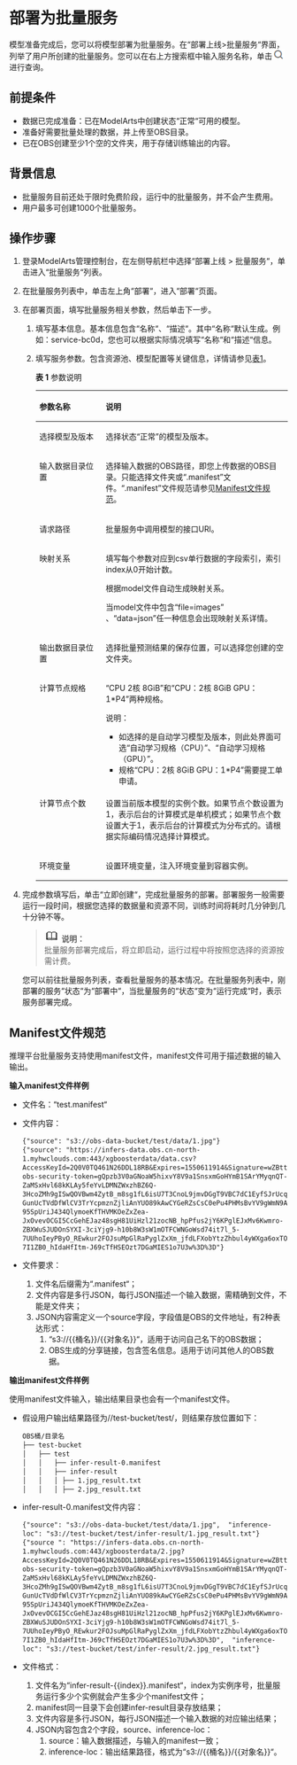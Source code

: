 # 部署为批量服务<a name="modelarts_23_0066"></a>

模型准备完成后，您可以将模型部署为批量服务。在“部署上线\>批量服务“界面，列举了用户所创建的批量服务。您可以在右上方搜索框中输入服务名称，单击![](figures/icon_36.png)进行查询。

## 前提条件<a name="section588716131207"></a>

-   数据已完成准备：已在ModelArts中创建状态“正常“可用的模型。
-   准备好需要批量处理的数据，并上传至OBS目录。
-   已在OBS创建至少1个空的文件夹，用于存储训练输出的内容。

## 背景信息<a name="section68775449137"></a>

-   批量服务目前还处于限时免费阶段，运行中的批量服务，并不会产生费用。
-   用户最多可创建1000个批量服务。

## 操作步骤<a name="section210412592420"></a>

1.  登录ModelArts管理控制台，在左侧导航栏中选择“部署上线 \> 批量服务“，单击进入“批量服务“列表。
2.  在批量服务列表中，单击左上角“部署“，进入“部署“页面。
3.  在部署页面，填写批量服务相关参数，然后单击下一步。
    1.  填写基本信息。基本信息包含“名称“、“描述“。其中“名称“默认生成。例如：service-bc0d，您也可以根据实际情况填写“名称“和“描述“信息。
    2.  填写服务参数。包含资源池、模型配置等关键信息，详情请参见[表1](#table1029041641314)。

        **表 1**  参数说明

        <a name="table1029041641314"></a>
        <table><thead align="left"><tr id="row1129018169133"><th class="cellrowborder" valign="top" width="26.25%" id="mcps1.2.3.1.1"><p id="p16290181619130"><a name="p16290181619130"></a><a name="p16290181619130"></a>参数名称</p>
        </th>
        <th class="cellrowborder" valign="top" width="73.75%" id="mcps1.2.3.1.2"><p id="p1729071601311"><a name="p1729071601311"></a><a name="p1729071601311"></a>说明</p>
        </th>
        </tr>
        </thead>
        <tbody><tr id="row192909169134"><td class="cellrowborder" valign="top" width="26.25%" headers="mcps1.2.3.1.1 "><p id="p029051691314"><a name="p029051691314"></a><a name="p029051691314"></a>选择模型及版本</p>
        </td>
        <td class="cellrowborder" valign="top" width="73.75%" headers="mcps1.2.3.1.2 "><p id="p18291141691311"><a name="p18291141691311"></a><a name="p18291141691311"></a>选择状态<span class="parmname" id="parmname13987148161312"><a name="parmname13987148161312"></a><a name="parmname13987148161312"></a>“正常”</span>的模型及版本。</p>
        </td>
        </tr>
        <tr id="row029151631317"><td class="cellrowborder" valign="top" width="26.25%" headers="mcps1.2.3.1.1 "><p id="p20291161631314"><a name="p20291161631314"></a><a name="p20291161631314"></a>输入数据目录位置</p>
        </td>
        <td class="cellrowborder" valign="top" width="73.75%" headers="mcps1.2.3.1.2 "><p id="p629121610139"><a name="p629121610139"></a><a name="p629121610139"></a>选择输入数据的OBS路径，即您上传数据的OBS目录。只能选择文件夹或<span class="filepath" id="filepath1794913440174"><a name="filepath1794913440174"></a><a name="filepath1794913440174"></a>“.manifest”</span>文件。<span class="filepath" id="filepath98923414188"><a name="filepath98923414188"></a><a name="filepath98923414188"></a>“.manifest”</span>文件规范请参见<a href="#section190619315314">Manifest文件规范</a>。</p>
        </td>
        </tr>
        <tr id="row1829151641316"><td class="cellrowborder" valign="top" width="26.25%" headers="mcps1.2.3.1.1 "><p id="p329121681318"><a name="p329121681318"></a><a name="p329121681318"></a>请求路径</p>
        </td>
        <td class="cellrowborder" valign="top" width="73.75%" headers="mcps1.2.3.1.2 "><p id="p16291191621315"><a name="p16291191621315"></a><a name="p16291191621315"></a>批量服务中调用模型的接口URl。</p>
        </td>
        </tr>
        <tr id="row202914161132"><td class="cellrowborder" valign="top" width="26.25%" headers="mcps1.2.3.1.1 "><p id="p11291131616136"><a name="p11291131616136"></a><a name="p11291131616136"></a>映射关系</p>
        </td>
        <td class="cellrowborder" valign="top" width="73.75%" headers="mcps1.2.3.1.2 "><p id="p18291101614133"><a name="p18291101614133"></a><a name="p18291101614133"></a>填写每个参数对应到csv单行数据的字段索引，索引index从0开始计数。</p>
        <p id="p02914161137"><a name="p02914161137"></a><a name="p02914161137"></a>根据model文件自动生成映射关系。</p>
        <p id="p179110431828"><a name="p179110431828"></a><a name="p179110431828"></a>当model文件中包含​<span class="filepath" id="filepath10559195636"><a name="filepath10559195636"></a><a name="filepath10559195636"></a>“file=images”</span> 、<span class="filepath" id="filepath05338121533"><a name="filepath05338121533"></a><a name="filepath05338121533"></a>“data=json”</span>任一种信息会出现映射关系详情。</p>
        </td>
        </tr>
        <tr id="row112911816111320"><td class="cellrowborder" valign="top" width="26.25%" headers="mcps1.2.3.1.1 "><p id="p11291181681315"><a name="p11291181681315"></a><a name="p11291181681315"></a>输出数据目录位置</p>
        </td>
        <td class="cellrowborder" valign="top" width="73.75%" headers="mcps1.2.3.1.2 "><p id="p1291141661318"><a name="p1291141661318"></a><a name="p1291141661318"></a>选择批量预测结果的保存位置，可以选择您创建的空文件夹。</p>
        </td>
        </tr>
        <tr id="row5291716141314"><td class="cellrowborder" valign="top" width="26.25%" headers="mcps1.2.3.1.1 "><p id="p82911316131319"><a name="p82911316131319"></a><a name="p82911316131319"></a>计算节点规格</p>
        </td>
        <td class="cellrowborder" valign="top" width="73.75%" headers="mcps1.2.3.1.2 "><p id="p529115169136"><a name="p529115169136"></a><a name="p529115169136"></a><span class="parmvalue" id="parmvalue77301150161516"><a name="parmvalue77301150161516"></a><a name="parmvalue77301150161516"></a>“CPU 2核 8GiB”</span>和<span class="parmvalue" id="parmvalue773035081510"><a name="parmvalue773035081510"></a><a name="parmvalue773035081510"></a>“CPU：2核 8GiB GPU：1*P4”</span>两种规格。</p>
        <div class="note" id="note229117166139"><a name="note229117166139"></a><a name="note229117166139"></a><span class="notetitle"> 说明： </span><div class="notebody"><a name="ul1529214165136"></a><a name="ul1529214165136"></a><ul id="ul1529214165136"><li>如选择的是自动学习模型及版本，则此处界面可选<span class="parmname" id="parmname15185752293"><a name="parmname15185752293"></a><a name="parmname15185752293"></a>“自动学习规格（CPU）”</span>、<span class="parmname" id="parmname0883511202910"><a name="parmname0883511202910"></a><a name="parmname0883511202910"></a>“自动学习规格（GPU）”</span>。</li><li>规格<span class="parmname" id="parmname967165932818"><a name="parmname967165932818"></a><a name="parmname967165932818"></a>“CPU：2核 8GiB GPU：1*P4”</span>需要提工单申请。</li></ul>
        </div></div>
        </td>
        </tr>
        <tr id="row8292181619132"><td class="cellrowborder" valign="top" width="26.25%" headers="mcps1.2.3.1.1 "><p id="p9292161681314"><a name="p9292161681314"></a><a name="p9292161681314"></a>计算节点个数</p>
        </td>
        <td class="cellrowborder" valign="top" width="73.75%" headers="mcps1.2.3.1.2 "><p id="p6292716151310"><a name="p6292716151310"></a><a name="p6292716151310"></a>设置当前版本模型的实例个数。如果节点个数设置为1，表示后台的计算模式是单机模式；如果节点个数设置大于1，表示后台的计算模式为分布式的。请根据实际编码情况选择计算模式。</p>
        </td>
        </tr>
        <tr id="row1029291621311"><td class="cellrowborder" valign="top" width="26.25%" headers="mcps1.2.3.1.1 "><p id="p1929218169132"><a name="p1929218169132"></a><a name="p1929218169132"></a>环境变量</p>
        </td>
        <td class="cellrowborder" valign="top" width="73.75%" headers="mcps1.2.3.1.2 "><p id="p16292816131313"><a name="p16292816131313"></a><a name="p16292816131313"></a>设置环境变量，注入环境变量到容器实例。</p>
        </td>
        </tr>
        </tbody>
        </table>

4.  完成参数填写后，单击“立即创建“，完成批量服务的部署。部署服务一般需要运行一段时间，根据您选择的数据量和资源不同，训练时间将耗时几分钟到几十分钟不等。

    >![](public_sys-resources/icon-note.gif) **说明：**   
    >批量服务部署完成后，将立即启动，运行过程中将按照您选择的资源按需计费。  

    您可以前往批量服务列表，查看批量服务的基本情况。在批量服务列表中，刚部署的服务“状态“为“部署中“，当批量服务的“状态“变为“运行完成“时，表示服务部署完成。


## Manifest文件规范<a name="section190619315314"></a>

推理平台批量服务支持使用manifest文件，manifest文件可用于描述数据的输入输出。

**输入manifest文件样例**

-   文件名：“test.manifest“
-   文件内容：

    ```
    {"source": "s3://obs-data-bucket/test/data/1.jpg"}
    {"source": "https://infers-data.obs.cn-north-1.myhwclouds.com:443/xgboosterdata/data.csv?AccessKeyId=2Q0V0TQ461N26DDL18RB&Expires=1550611914&Signature=wZBttZj5QZrReDhz1uDzwve8GpY%3D&x-obs-security-token=gQpzb3V0aGNoaW5hixvY8V9a1SnsxmGoHYmB1SArYMyqnQT-ZaMSxHvl68kKLAy5feYvLDMNZWxzhBZ6Q-3HcoZMh9gISwQOVBwm4ZytB_m8sg1fL6isU7T3CnoL9jmvDGgT9VBC7dC1EyfSJrUcqfB_N0ykCsfrA1Tt_IQYZFDu_HyqVk-GunUcTVdDfWlCV3TrYcpmznZjliAnYUO89kAwCYGeRZsCsC0ePu4PHMsBvYV9gWmN9AUZIDn1sfRL4voBpwQnp6tnAgHW49y5a6hP2hCAoQ-95SpUriJ434QlymoeKfTHVMKOeZxZea-JxOvevOCGI5CcGehEJaz48sgH81UiHzl21zocNB_hpPfus2jY6KPglEJxMv6Kwmro-ZBXWuSJUDOnSYXI-3ciYjg9-h10b8W3sW1mOTFCWNGoWsd74it7l_5-7UUhoIeyPByO_REwkur2FOJsuMpGlRaPyglZxXm_jfdLFXobYtzZhbul4yWXga6oxTOkfcwykTOYH0NPoPRt5MYGYweOXXxFs3d5w2rd0y7p0QYhyTzIkk5CIz7FlWNapFISL7zdhsl8RfchTqESq94KgkeqatSF_iIvnYMW2r8P8x2k_eb6NJ7U_q5ztMbO9oWEcfr0D2f7n7Bl_nb2HIB_H9tjzKvqwngaimYhBbMRPfibvttW86GiwVP8vrC27FOn39Be9z2hSfJ_8pHej0yMlyNqZ481FQ5vWT_vFV3JHM-7I1ZB0_hIdaHfItm-J69cTfHSEOzt7DGaMIES1o7U3w%3D%3D"}
    ```

-   文件要求：
    1.  文件名后缀需为“.manifest“；
    2.  文件内容是多行JSON，每行JSON描述一个输入数据，需精确到文件，不能是文件夹；
    3.  JSON内容需定义一个source字段，字段值是OBS的文件地址，有2种表达形式：
        1.  “s3://\{\{桶名\}\}/\{\{对象名\}\}“，适用于访问自己名下的OBS数据；
        2.  OBS生成的分享链接，包含签名信息。适用于访问其他人的OBS数据。



**输出manifest文件样例**

使用manifest文件输入，输出结果目录也会有一个manifest文件。

-   假设用户输出结果路径为//test-bucket/test/，则结果存放位置如下：

    ```
    OBS桶/目录名
    ├── test-bucket
    │   ├── test
    │   │   ├── infer-result-0.manifest
    │   │   ├── infer-result
    │   │   │ ├── 1.jpg_result.txt
    │   │   │ ├── 2.jpg_result.txt
    ```

-   infer-result-0.manifest文件内容：

    ```
    {"source": "s3://obs-data-bucket/test/data/1.jpg",  "inference-loc": "s3://test-bucket/test/infer-result/1.jpg_result.txt"}
    {"source ": "https://infers-data.obs.cn-north-1.myhwclouds.com:443/xgboosterdata/2.jpg?AccessKeyId=2Q0V0TQ461N26DDL18RB&Expires=1550611914&Signature=wZBttZj5QZrReDhz1uDzwve8GpY%3D&x-obs-security-token=gQpzb3V0aGNoaW5hixvY8V9a1SnsxmGoHYmB1SArYMyqnQT-ZaMSxHvl68kKLAy5feYvLDMNZWxzhBZ6Q-3HcoZMh9gISwQOVBwm4ZytB_m8sg1fL6isU7T3CnoL9jmvDGgT9VBC7dC1EyfSJrUcqfB_N0ykCsfrA1Tt_IQYZFDu_HyqVk-GunUcTVdDfWlCV3TrYcpmznZjliAnYUO89kAwCYGeRZsCsC0ePu4PHMsBvYV9gWmN9AUZIDn1sfRL4voBpwQnp6tnAgHW49y5a6hP2hCAoQ-95SpUriJ434QlymoeKfTHVMKOeZxZea-JxOvevOCGI5CcGehEJaz48sgH81UiHzl21zocNB_hpPfus2jY6KPglEJxMv6Kwmro-ZBXWuSJUDOnSYXI-3ciYjg9-h10b8W3sW1mOTFCWNGoWsd74it7l_5-7UUhoIeyPByO_REwkur2FOJsuMpGlRaPyglZxXm_jfdLFXobYtzZhbul4yWXga6oxTOkfcwykTOYH0NPoPRt5MYGYweOXXxFs3d5w2rd0y7p0QYhyTzIkk5CIz7FlWNapFISL7zdhsl8RfchTqESq94KgkeqatSF_iIvnYMW2r8P8x2k_eb6NJ7U_q5ztMbO9oWEcfr0D2f7n7Bl_nb2HIB_H9tjzKvqwngaimYhBbMRPfibvttW86GiwVP8vrC27FOn39Be9z2hSfJ_8pHej0yMlyNqZ481FQ5vWT_vFV3JHM-7I1ZB0_hIdaHfItm-J69cTfHSEOzt7DGaMIES1o7U3w%3D%3D",  "inference-loc": "s3://test-bucket/test/infer-result/2.jpg_result.txt"}
    ```


-   文件格式：
    1.  文件名为“infer-result-\{\{index\}\}.manifest“，index为实例序号，批量服务运行多少个实例就会产生多少个manifest文件；
    2.  manifest同一目录下会创建infer-result目录存放结果；
    3.  文件内容是多行JSON，每行JSON描述一个输入数据的对应输出结果；
    4.  JSON内容包含2个字段，source、inference-loc：
        1.  source：输入数据描述，与输入的manifest一致；
        2.  inference-loc：输出结果路径，格式为“s3://\{\{桶名\}\}/\{\{对象名\}\}“。



